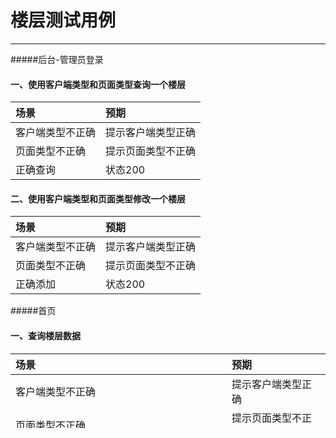 # 楼层测试用例

---
#####后台-管理员登录
#### 一、使用客户端类型和页面类型查询一个楼层

| 场景| 预期|
| :--- | :--- |
|客户端类型不正确| 提示客户端类型正确 | 
|页面类型不正确| 提示页面类型不正确 | 
|正确查询| 状态200 |

#### 二、使用客户端类型和页面类型修改一个楼层

| 场景| 预期|
| :--- | :--- |
|客户端类型不正确| 提示客户端类型正确 | 
|页面类型不正确| 提示页面类型不正确 | 
|正确添加| 状态200 |

#####首页
#### 一、查询楼层数据
| 场景| 预期|
| :--- | :--- |
|客户端类型不正确| 提示客户端类型正确 | 
|页面类型不正确| 提示页面类型不正确 | 
|正确查询并保证商品数据是被渲染重新渲染过的| 状态200 |







